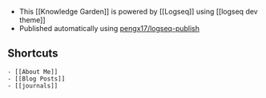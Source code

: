- This [[Knowledge Garden]] is powered by [[Logseq]] using [[logseq dev theme]]
- Published automatically using  [pengx17/logseq-publish](https://github.com/pengx17/logseq-publish)
## Shortcuts
	- [[About Me]]
	- [[Blog Posts]]
	- [[journals]]